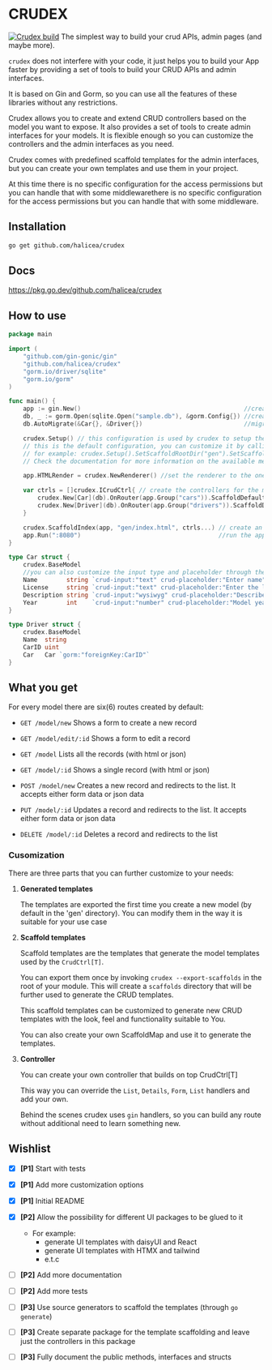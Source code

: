 # CRUDEX
[![Crudex build](https://github.com/Halicea/crudex/actions/workflows/go.yml/badge.svg)](https://github.com/Halicea/crudex/actions/workflows/go.yml)
The simplest way to build your crud APIs, admin pages (and maybe more).

`crudex` does not interfere with your code, it just helps you to build your App faster by providing a set of tools to build your CRUD APIs and admin interfaces.

It is based on Gin and Gorm, so you can use all the features of these libraries without any restrictions.

Crudex allows you to create and extend CRUD controllers based on the model you want to expose. It also provides a set of tools to create admin interfaces for your models.
It is flexible enough so you can customize the controllers and the admin interfaces as you need.

Crudex comes with predefined scaffold templates for the admin interfaces, but you can create your own templates and use them in your project.

At this time there is no specific configuration for the access permissions but you can handle that with some middlewarethere is no specific configuration for the access permissions but you can handle that with some middleware.

## Installation
```bash
go get github.com/halicea/crudex
```


## Docs 
https://pkg.go.dev/github.com/halicea/crudex
## How to use
```go
package main

import (
	"github.com/gin-gonic/gin"
	"github.com/halicea/crudex"
	"gorm.io/driver/sqlite"
	"gorm.io/gorm"
)

func main() {
	app := gin.New()                                             //create gin app
	db, _ := gorm.Open(sqlite.Open("sample.db"), &gorm.Config{}) //create gorm db connection
	db.AutoMigrate(&Car{}, &Driver{})                            //migrate the models

	crudex.Setup() // this configuration is used by crudex to setup the controllers and scaffold behaviours
	// this is the default configuration, you can customize it by calling the methods on the returned object
	// for example: crudex.Setup().SetScaffoldRootDir("gen").SetScaffoldCreateStrategy(crudex.SCAFFOLD_ALWAYS)
	// Check the documentation for more information on the available methods, or browse the source code

	app.HTMLRender = crudex.NewRenderer() //set the renderer to the one provided by crudex

	var ctrls = []crudex.ICrudCtrl{ // create the controllers for the models
		crudex.New[Car](db).OnRouter(app.Group("cars")).ScaffoldDefaults(),
		crudex.New[Driver](db).OnRouter(app.Group("drivers")).ScaffoldDefaults(),
	}

	crudex.ScaffoldIndex(app, "gen/index.html", ctrls...) // create an index page that lists all the models
	app.Run(":8080")                                      //run the app
}

type Car struct {
	crudex.BaseModel
	//you can also customize the input type and placeholder	through the crud-input and crud-placeholder tags
	Name        string `crud-input:"text" crud-placeholder:"Enter name"`
	License     string `crud-input:"text" crud-placeholder:"Enter the license plate"`
	Description string `crud-input:"wysiwyg" crud-placeholder:"Describe it"`
	Year        int    `crud-input:"number" crud-placeholder:"Model year of the car"`
}

type Driver struct {
	crudex.BaseModel
	Name  string
	CarID uint
	Car   Car `gorm:"foreignKey:CarID"`
}
``` 
 
## What you get
 
For every model there are six(6) routes created by default:
- `GET /model/new` Shows a form to create a new record
- `GET /model/edit/:id` Shows a form to edit a record

- `GET /model` Lists all the records (with html or json)
- `GET /model/:id` Shows a single record (with html or json)

- `POST /model/new` Creates a new record and redirects to the list.
  It accepts either form data or json data
- `PUT /model/:id` Updates a record and redirects to the list.
  It accepts either form data or json data
- `DELETE /model/:id` Deletes a record and redirects to the list

### Cusomization
There are three parts that you can further customize to your needs:

1. **Generated templates**
    
    The templates are exported the first time you create a new model (by default in the 'gen' directory).
    You can modify them in the way it is suitable for your use case


2. **Scaffold templates**
    
    Scaffold templates are the templates that generate the model templates used by the `CrudCtrl[T]`.

    You can export them once by invoking `crudex --export-scaffolds` in the root of your module. 
    This will create a `scaffolds` directory that will be further used to generate the CRUD templates.

    This scaffold templates can be customized to generate new CRUD templates with the look, feel and functionality suitable to You.

    You can also create your own ScaffoldMap and use it to generate the templates.

3. **Controller**

    You can create your own controller that builds on top CrudCtrl[T]

    This way you can override the `List`, `Details`, `Form`, `List` handlers and add your own.

    Behind the scenes crudex uses `gin` handlers, so you can build any route without additional need to learn something new.
    
## Wishlist

- [X] **[P1]** Start with tests
- [X] **[P1]** Add more customization options
- [X] **[P1]** Initial README
- [X] **[P2]** Allow the possibility for different UI packages to be glued to it
     - For example:
        - generate UI templates with daisyUI and React
        - generate UI templates with HTMX and tailwind
        - e.t.c

- [ ] **[P2]** Add more documentation 
- [ ] **[P2]** Add more tests
- [ ] **[P3]** Use source generators to scaffold the templates (through `go generate`)
- [ ] **[P3]** Create separate package for the template scaffolding and leave just the controllers in this package
- [ ] **[P3]** Fully document the public methods, interfaces and structs
